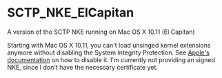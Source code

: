 # SCTP_NKE_ElCapitan
A version of the SCTP NKE running on Mac OS X 10.11 (El Capitan)

Starting with Mac OS X 10.11, you can't load unsinged kernel extensions anymore without
disabling the System Integrity Protection.
See [Apple's documentation](https://developer.apple.com/library/mac/documentation/Security/Conceptual/System_Integrity_Protection_Guide/ConfiguringSystemIntegrityProtection/ConfiguringSystemIntegrityProtection.html) on how to disable it.
I'm currently not providing an signed NKE, since I don't have the necessary certificate yet.

